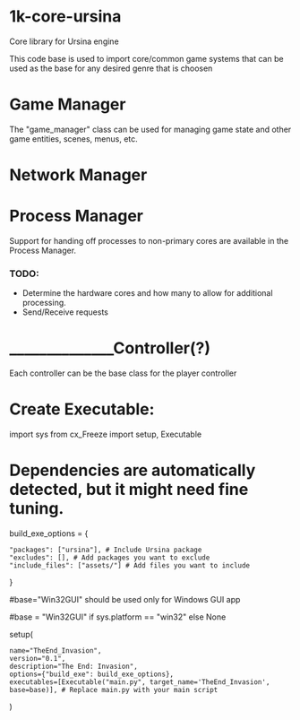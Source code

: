 # 1k-core-ursina
Core library for Ursina engine

This code base is used to import core/common game systems that can be used as the base for any desired genre that is choosen


# Game Manager
The "game_manager" class can be used for managing game state and other game entities, scenes, menus, etc.

# Network Manager

# Process Manager
Support for handing off processes to non-primary cores are available in the Process Manager.

### TODO:
* Determine the hardware cores and how many to allow for additional processing. 
* Send/Receive requests 

# ______________Controller(?)
Each controller can be the base class for the player controller

# Create Executable:
import sys
from cx_Freeze import setup, Executable

# Dependencies are automatically detected, but it might need fine tuning.
build_exe_options = {

    "packages": ["ursina"], # Include Ursina package
    "excludes": [], # Add packages you want to exclude
    "include_files": ["assets/"] # Add files you want to include
}

#base="Win32GUI" should be used only for Windows GUI app

#base = "Win32GUI" if sys.platform == "win32" else None

setup(
    
    name="TheEnd_Invasion",
    version="0.1",
    description="The End: Invasion",
    options={"build_exe": build_exe_options},
    executables=[Executable("main.py", target_name='TheEnd_Invasion', base=base)], # Replace main.py with your main script
)